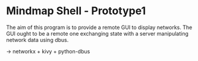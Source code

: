 # Mindmap Shell - Prototype1

The aim of this program is to provide a remote GUI to display networks.
The GUI ought to be a remote one exchanging state with a server manipulating network data using dbus.

-> networkx + kivy + python-dbus
